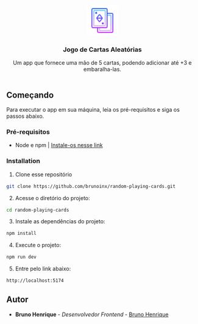 <br/>
<p align="center">
  <a href="https://github.com/brunoinx/ random-playing-cards">
    <img src=".github/cards.png" alt="Logo" width="80" height="80">
  </a>

  <h3 align="center">Jogo de Cartas Aleatórias</h3>

  <p align="center">
    Um app que fornece uma mão de 5 cartas, podendo adicionar até +3 e embaralha-las.
    <br/>
    <br/>
  </p>
</p>



## Começando
Para executar o app em sua máquina, leia os pré-requisitos e siga os passos abaixo.

### Pré-requisitos

* Node e npm | [Instale-os nesse link](https://nodejs.org/pt-br/)

### Installation

1. Clone esse repositório

```sh
git clone https://github.com/brunoinx/random-playing-cards.git
```

2. Acesse o diretório do projeto:

```sh
cd random-playing-cards
```

3. Instale as dependências do projeto:

```sh
npm install
```

4. Execute o projeto:

```sh
npm run dev
```

5. Entre pelo link abaixo:

```sh
http://localhost:5174
```

## Autor

* **Bruno Henrique** - *Desenvolvedor Frontend* - [Bruno Henrique](https://www.github.com/brunoinx)
